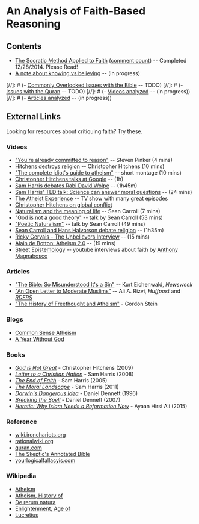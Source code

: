 An Analysis of Faith-Based Reasoning
================================================================================


Contents
--------------------------------------------------------------------------------

-   [The Socratic Method Applied to Faith](socratic-method-on-faith.html) ([comment count](socratic-method-on-faith.html#disqus_thread)) -- Completed 12/28/2014. Please Read!
-   [A note about knowing vs believing](knowing-vs-believing.html) -- (in progress)

[//]: # (-   [Commonly Overlooked Issues with the Bible](overlooked-bible.html) -- TODO)
[//]: # (-   [Issues with the Quran](overlooked-quran.html) -- TODO)
[//]: # (-   [Videos analyzed](videos-analyzed.html) -- (in progress))
[//]: # (-   [Articles analyzed](articles-analyzed.html) -- (in progress))


External Links
--------------------------------------------------------------------------------

Looking for resources about critiquing faith?  Try these.

### Videos

-   ["You're already committed to reason"](https://www.youtube.com/watch?v=UC4gqkd-6_o)  -- Steven Pinker (4 mins)
-   [Hitchens destroys religion](https://www.youtube.com/watch?v=TuI4Nzc07Io)  -- Christopher Hitchens (10 mins)
-   ["The complete idiot's guide to atheism"](https://www.youtube.com/watch?v=1CLjYHqfilE)  -- short montage (10 mins)
-   [Christopher Hitchens talks at Google](https://www.youtube.com/watch?v=sD0B-X9LJjs)  -- (1h)
-   [Sam Harris debates Rabi David Wolpe](https://www.youtube.com/watch?v=bN9nlAnkCUY)  -- (1h45m)
-   [Sam Harris' TED talk: Science can answer moral questions](https://www.youtube.com/watch?v=Hj9oB4zpHww)  -- (24 mins)
-   [The Atheist Experience](http://www.atheist-experience.com/)  -- TV show with many great episodes
-   [Christopher Hitchens on global conflict](https://www.youtube.com/watch?v=0M3Nw1D_jp0&feature=youtu.be&t=2181)
-   [Naturalism and the meaning of life](https://www.youtube.com/watch?v=dLmY4ktOIOI) -- Sean Carroll (7 mins)
-   ["God is not a good theory"](https://www.youtube.com/watch?v=ew_cNONhhKI) -- talk by Sean Carroll (53 mins)
-   ["Poetic Naturalism"](https://www.youtube.com/watch?v=xv0mKsO2goA) -- talk by Sean Carroll (49 mins)
-   [Sean Carroll and Hans Halvorson debate religion](https://www.youtube.com/watch?v=H864JH1tPYU) -- (1h35m)
-   [Ricky Gervais - The Unbelievers Interview](https://www.youtube.com/watch?v=iUUpvrP-gzQ) -- (15 mins)
-   [Alain de Botton: Atheism 2.0](https://www.youtube.com/watch?v=2Oe6HUgrRlQ) -- (19 mins)
-   [Street Epistemology](https://www.youtube.com/watch?v=_pYU45s6vWA&list=PLh10RgQgGuM-tnT7fKwgF4Dt57oh_yL5r&index=1) -- youtube
    interviews about faith by [Anthony Magnabosco](https://www.youtube.com/channel/UCocP40a_UvRkUAPLD5ezLIQ)

<!---
Some of these videos are analyzed in these pages [here](videos-analyzed.html).
-->

### Articles

-   ["The Bible: So Misunderstood It's a Sin"](http://www.newsweek.com/2015/01/02/thats-not-what-bible-says-294018.html) -- Kurt Eichenwald, *Newsweek*
-   ["An Open Letter to Moderate Muslims"](http://www.huffingtonpost.com/ali-a-rizvi/an-open-letter-to-moderat_b_5930764.html) -- Ali A. Rizvi, *Huffpost* and *[RDFRS](https://richarddawkins.net/2014/10/an-open-letter-to-moderate-muslims/)*
-   ["The History of Freethought and Atheism"](http://www.positiveatheism.org/india/s1990c25.htm) - Gordon Stein

<!---
Some of these articles are analyzed in these pages [here](articles-analyzed.html).
-->

### Blogs

-   [Common Sense Atheism](http://commonsenseatheism.com/)
-   [A Year Without God](http://www.patheos.com/blogs/yearwithoutgod/)

### Books

-   [*God is Not Great*](http://www.amazon.com/God-Not-Great-Religion-Everything/dp/0446697966/) - Christopher Hitchens (2009)
-   [*Letter to a Christian Nation*](http://www.amazon.com/Letter-Christian-Nation-Sam-Harris/dp/0307278778/) - Sam Harris (2008)
-   [*The End of Faith*](http://www.amazon.com/End-Faith-Religion-Terror-Future/dp/0393327655/) - Sam Harris (2005)
-   [*The Moral Landscape*](http://www.amazon.com/Moral-Landscape-Science-Determine-Values/dp/143917122X) - Sam Harris (2011)
-   [*Darwin's Dangerous Idea*](http://www.amazon.com/DARWINS-DANGEROUS-IDEA-EVOLUTION-MEANINGS/dp/068482471X/) - Daniel Dennett (1996)
-   [*Breaking the Spell*](http://www.amazon.com/Breaking-Spell-Religion-Natural-Phenomenon/dp/0143038338/) - Daniel Dennett (2007)
-   [*Heretic: Why Islam Needs a Reformation Now*](http://www.amazon.com/Heretic-Why-Islam-Needs-Reformation/dp/0062333933/) - Ayaan Hirsi Ali (2015)

### Reference

-   [wiki.ironchariots.org](http://wiki.ironchariots.org/)
-   [rationalwiki.org](http://rationalwiki.org/)
-   [quran.com](http://quran.com/)
-   [The Skeptic's Annotated Bible](http://skepticsannotatedbible.com/)
-   [yourlogicalfallacyis.com](https://yourlogicalfallacyis.com/)

### Wikipedia

-   [Atheism](https://en.wikipedia.org/wiki/Atheism)
-   [Atheism, History of](https://en.wikipedia.org/wiki/History_of_atheism)
-   [De rerum natura](http://en.wikipedia.org/wiki/De_rerum_natura)
-   [Enlightenment, Age of](https://en.wikipedia.org/wiki/Age_of_Enlightenment)
-   [Lucretius](http://en.wikipedia.org/wiki/Lucretius)


